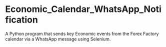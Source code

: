 # Economic_Calendar_WhatsApp_Notification
A Python program that sends key Economic events from the Forex Factory calendar via a WhatsApp message using Selenium.
